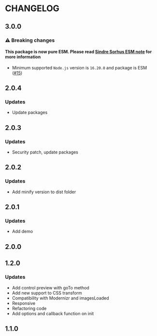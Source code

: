 # CHANGELOG

## 3.0.0

### ⚠️ Breaking changes

#### **This package is now pure ESM.** Please read [Sindre Sorhus ESM note](https://gist.github.com/sindresorhus/a39789f98801d908bbc7ff3ecc99d99c) for more information

- Minimum supported `Node.js` version is `16.20.0` and package is ESM ([#15](https://github.com/yoriiis/validate-target/pull/15))

## 2.0.4

### Updates

- Update packages

## 2.0.3

### Updates

- Security patch, update packages

## 2.0.2

### Updates

- Add minify version to dist folder

## 2.0.1

### Updates

- Add demo

## 2.0.0

## 1.2.0

### Updates

- Add control preview with goTo method
- Add new support to CSS transform
- Compatibility with Modernizr and imagesLoaded
- Responsive
- Refactoring code
- Add options and callback function on init

## 1.1.0
